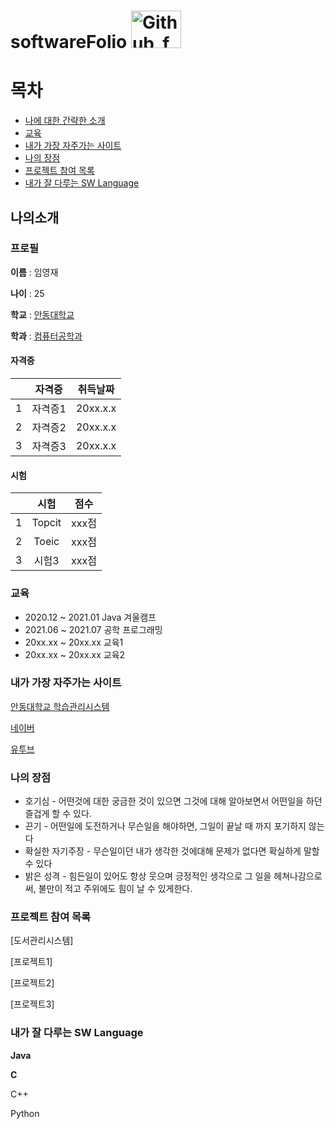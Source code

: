 # softwareFolio  <img src="https://user-images.githubusercontent.com/86451061/123884283-df969e80-d985-11eb-914a-59b3b055b3f8.png" width="80px" height="60px" title="px(픽셀) 크기 설정" alt="Github_fork"></img><br/> 





# 목차

* [나에 대한 간략한 소개](https://github.com/SWLimYoungJae/softwareFolio/blob/main/README.md#%EB%82%98%EC%9D%98%EC%86%8C%EA%B0%9C)
* [교육](https://github.com/SWLimYoungJae/softwareFolio/blob/main/README.md#%EA%B5%90%EC%9C%A1-1)
* [내가 가장 자주가는 사이트](https://github.com/SWLimYoungJae/softwareFolio/blob/main/README.md#%EB%82%B4%EA%B0%80-%EA%B0%80%EC%9E%A5-%EC%9E%90%EC%A3%BC%EA%B0%80%EB%8A%94-%EC%82%AC%EC%9D%B4%ED%8A%B8-1)
* [나의 장점](https://github.com/SWLimYoungJae/softwareFolio/blob/main/README.md#%EB%82%98%EC%9D%98-%EC%9E%A5%EC%A0%90-1)
* [프로젝트 참여 목록](https://github.com/SWLimYoungJae/softwareFolio/blob/main/README.md#%ED%94%84%EB%A1%9C%EC%A0%9D%ED%8A%B8-%EC%B0%B8%EC%97%AC-%EB%AA%A9%EB%A1%9D-1)
* [내가 잘 다루는 SW Language](https://github.com/SWLimYoungJae/softwareFolio/blob/main/README.md#%EB%82%B4%EA%B0%80-%EC%9E%98-%EB%8B%A4%EB%A3%A8%EB%8A%94-sw-language-1)



## 나의소개

### 프로필

**이름** : 임영재

**나이** : 25

**학교** : [안동대학교][안동대]

[안동대]:http://www.anu.ac.kr

**학과** : [컴퓨터공학과][identifier]

[identifier]:https://comeng.andong.ac.kr/


#### 자격증

| | 자격증 | 취득날짜 |
| :-: | :-: | :-: |
| 1 | 자격증1 | 20xx.x.x |
| 2 | 자격증2 | 20xx.x.x |
| 3 | 자격증3 | 20xx.x.x |



#### 시험

| | 시험 | 점수 |
| :-: | :-: | :-: |
| 1 | Topcit | xxx점 |
| 2 | Toeic | xxx점 |
| 3 | 시험3 | xxx점 |


### 교육


* 2020.12 ~ 2021.01 Java 겨울캠프 
* 2021.06 ~ 2021.07 공학 프로그래밍
* 20xx.xx ~ 20xx.xx 교육1
* 20xx.xx ~ 20xx.xx 교육2


### 내가 가장 자주가는 사이트

[안동대학교 학습관리시스템][identifier]

[identifier]:http://www.anu.ac.kr

[네이버][identifier]

[identifier]:https://naver.com/

[유투브][identifier]

[identifier]:https://youtube.com/


### 나의 장점

* 호기심 - 어떤것에 대한 궁금한 것이 있으면 그것에 대해 알아보면서 어떤일을 하던 즐겁게 할 수 있다.
* 끈기 - 어떤일에 도전하거나 무슨일을 해야하면, 그일이 끝날 때 까지 포기하지 않는다
* 확실한 자기주장 - 무슨일이던 내가 생각한 것에대해 문제가 없다면 확실하게 말할 수 있다
* 밝은 성격 - 힘든일이 있어도 항상 웃으며 긍정적인 생각으로 그 일을 헤쳐나감으로써, 불만이 적고 주위에도 힘이 날 수 있게한다.


### 프로젝트 참여 목록

[도서관리시스템]

[프로젝트1]

[프로젝트2]

[프로젝트3]

### 내가 잘 다루는 SW Language

**Java**

**C**

C++

Python
